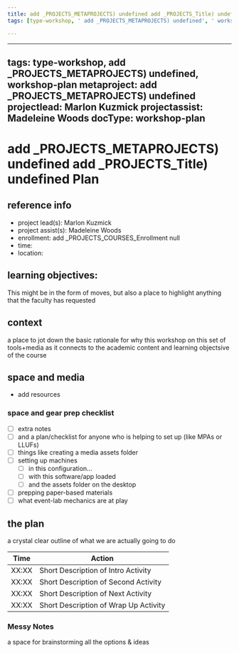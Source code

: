 ```yaml
---
title: add _PROJECTS_METAPROJECTS) undefined add _PROJECTS_Title) undefined Plan
tags: [type-workshop, ' add _PROJECTS_METAPROJECTS) undefined', ' workshop-plan']

---
```


---
tags: type-workshop, add _PROJECTS_METAPROJECTS) undefined, workshop-plan
metaproject: add _PROJECTS_METAPROJECTS) undefined
projectlead: Marlon Kuzmick
projectassist: Madeleine Woods
docType: workshop-plan
---

# add _PROJECTS_METAPROJECTS) undefined add _PROJECTS_Title) undefined Plan

## reference info
* project lead(s): Marlon Kuzmick
* project assist(s): Madeleine Woods
* enrollment: add _PROJECTS_COURSES_Enrollment null
* time:
* location:

## learning objectives:
This might be in the form of moves, but also a place to highlight anything that the faculty has requested

## context
a place to jot down the basic rationale for why this workshop on this set of tools+media as it connects to the academic content and learning objectsive of the course

## space and media 
* add resources

### space and gear prep checklist
- [ ] extra notes
- [ ] and a plan/checklist for anyone who is helping to set up (like MPAs or LLUFs)
- [ ] things like creating a media assets folder
- [ ] setting up machines 
    - [ ] in this configuration...
    - [ ] with this software/app loaded
    - [ ] and the assets folder on the desktop
- [ ] prepping paper-based materials
- [ ] what event-lab mechanics are at play
## the plan
a crystal clear outline of what we are actually going to do


| Time | Action |  
| -------- | -------- | 
| XX:XX     |  Short Description of Intro Activity    | 
| XX:XX     |  Short Description of Second Activity    | 
| XX:XX     |  Short Description of Next Activity    | 
| XX:XX     |  Short Description of Wrap Up Activity    | 

### Messy Notes
a space for brainstorming all the options & ideas
